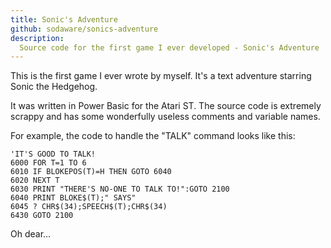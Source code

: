 ```yaml
---
title: Sonic's Adventure
github: sodaware/sonics-adventure
description:
  Source code for the first game I ever developed - Sonic's Adventure
---
```


This is the first game I ever wrote by myself. It's a text adventure starring
Sonic the Hedgehog.

It was written in Power Basic for the Atari ST. The source code is extremely
scrappy and has some wonderfully useless comments and variable names.

For example, the code to handle the "TALK" command looks like this:

```visualbasic
'IT'S GOOD TO TALK!
6000 FOR T=1 TO 6
6010 IF BLOKEPOS(T)=H THEN GOTO 6040
6020 NEXT T
6030 PRINT "THERE'S NO-ONE TO TALK TO!":GOTO 2100
6040 PRINT BLOKE$(T);" SAYS"
6045 ? CHR$(34);SPEECH$(T);CHR$(34)
6430 GOTO 2100
```

Oh dear...
